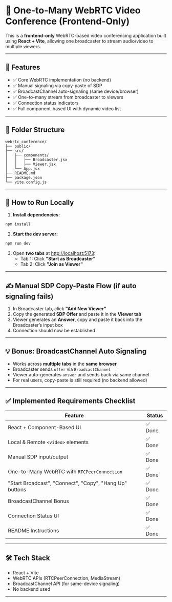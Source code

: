 <!-- # React + Vite

This template provides a minimal setup to get React working in Vite with HMR and some ESLint rules.

Currently, two official plugins are available:

- [@vitejs/plugin-react](https://github.com/vitejs/vite-plugin-react/blob/main/packages/plugin-react) uses [Babel](https://babeljs.io/) for Fast Refresh
- [@vitejs/plugin-react-swc](https://github.com/vitejs/vite-plugin-react/blob/main/packages/plugin-react-swc) uses [SWC](https://swc.rs/) for Fast Refresh

## Expanding the ESLint configuration

If you are developing a production application, we recommend using TypeScript with type-aware lint rules enabled. Check out the [TS template](https://github.com/vitejs/vite/tree/main/packages/create-vite/template-react-ts) for information on how to integrate TypeScript and [`typescript-eslint`](https://typescript-eslint.io) in your project. -->

# 🎥 One-to-Many WebRTC Video Conference (Frontend-Only)

This is a **frontend-only** WebRTC-based video conferencing application built using **React + Vite**, allowing one broadcaster to stream audio/video to multiple viewers.

---

## 🚀 Features

- ✅ Core WebRTC implementation (no backend)
- ✅ Manual signaling via copy-paste of SDP
- ✅ BroadcastChannel auto-signaling (same device/browser)
- ✅ One-to-many stream from broadcaster to viewers
- ✅ Connection status indicators
- ✅ Full component-based UI with dynamic video list

---

## 📁 Folder Structure

```
webrtc_conference/
├── public/
├── src/
│   ├── components/
│   │   ├── Broadcaster.jsx
│   │   ├── Viewer.jsx
│   └── App.jsx
├── README.md
├── package.json
└── vite.config.js
```

---

## 🧪 How to Run Locally

1. **Install dependencies:**

```bash
npm install
```

2. **Start the dev server:**

```bash
npm run dev
```

3. Open **two tabs** at [http://localhost:5173](http://localhost:5173):
   - Tab 1: Click **"Start as Broadcaster"**
   - Tab 2: Click **"Join as Viewer"**

---

## ✍️ Manual SDP Copy-Paste Flow (if auto signaling fails)

1. In Broadcaster tab, click **"Add New Viewer"**
2. Copy the generated **SDP Offer** and paste it in the **Viewer tab**
3. Viewer generates an **Answer**, copy and paste it back into the Broadcaster’s input box
4. Connection should now be established

---

## 💡 Bonus: BroadcastChannel Auto Signaling

- Works across **multiple tabs** in the **same browser**
- Broadcaster sends `offer` via `BroadcastChannel`
- Viewer auto-generates `answer` and sends back via same channel
- For real users, copy-paste is still required (no backend allowed)

---

## ✅ Implemented Requirements Checklist

| Feature                             | Status       |
|-------------------------------------|--------------|
| React + Component-Based UI          | ✅ Done       |
| Local & Remote `<video>` elements   | ✅ Done       |
| Manual SDP input/output             | ✅ Done       |
| One-to-Many WebRTC with `RTCPeerConnection` | ✅ Done |
| "Start Broadcast", "Connect", "Copy", "Hang Up" buttons | ✅ Done |
| BroadcastChannel Bonus              | ✅ Done       |
| Connection Status UI                | ✅ Done       |
| README Instructions                 | ✅ Done       |

---

## 🛠️ Tech Stack

- React + Vite
- WebRTC APIs (RTCPeerConnection, MediaStream)
- BroadcastChannel API (for same-device signaling)
- No backend used

---



